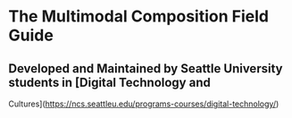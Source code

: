 # The Multimodal Composition Field Guide
## Developed and Maintained by Seattle University students in [Digital Technology and 
Cultures](https://ncs.seattleu.edu/programs-courses/digital-technology/)




